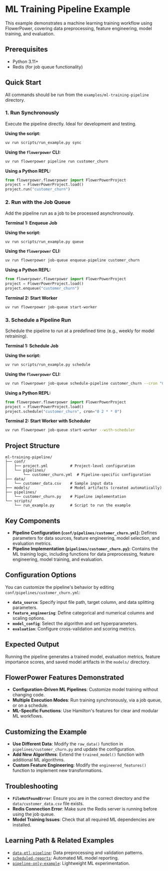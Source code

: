 # ML Training Pipeline Example

This example demonstrates a machine learning training workflow using FlowerPower, covering data preprocessing, feature engineering, model training, and evaluation.

## Prerequisites

- Python 3.11+
- Redis (for job queue functionality)

## Quick Start

All commands should be run from the `examples/ml-training-pipeline` directory.

### 1. Run Synchronously

Execute the pipeline directly. Ideal for development and testing.

**Using the script:**
```bash
uv run scripts/run_example.py sync
```

**Using the `flowerpower` CLI:**
```bash
uv run flowerpower pipeline run customer_churn
```

**Using a Python REPL:**
```python
from flowerpower.flowerpower import FlowerPowerProject
project = FlowerPowerProject.load()
project.run("customer_churn")
```

### 2. Run with the Job Queue

Add the pipeline run as a job to be processed asynchronously.

**Terminal 1: Enqueue Job**

**Using the script:**
```bash
uv run scripts/run_example.py queue
```

**Using the `flowerpower` CLI:**
```bash
uv run flowerpower job-queue enqueue-pipeline customer_churn
```

**Using a Python REPL:**
```python
from flowerpower.flowerpower import FlowerPowerProject
project = FlowerPowerProject.load()
project.enqueue("customer_churn")
```

**Terminal 2: Start Worker**
```bash
uv run flowerpower job-queue start-worker
```

### 3. Schedule a Pipeline Run

Schedule the pipeline to run at a predefined time (e.g., weekly for model retraining).

**Terminal 1: Schedule Job**

**Using the script:**
```bash
uv run scripts/run_example.py schedule
```

**Using the `flowerpower` CLI:**
```bash
uv run flowerpower job-queue schedule-pipeline customer_churn --cron "0 2 * * 0"
```

**Using a Python REPL:**
```python
from flowerpower.flowerpower import FlowerPowerProject
project = FlowerPowerProject.load()
project.schedule("customer_churn", cron="0 2 * * 0")
```

**Terminal 2: Start Worker with Scheduler**
```bash
uv run flowerpower job-queue start-worker --with-scheduler
```

## Project Structure

```
ml-training-pipeline/
├── conf/
│   ├── project.yml          # Project-level configuration
│   └── pipelines/
│       └── customer_churn.yml  # Pipeline-specific configuration
├── data/
│   └── customer_data.csv    # Sample input data
├── models/                  # Model artifacts (created automatically)
├── pipelines/
│   └── customer_churn.py    # Pipeline implementation
└── scripts/
    └── run_example.py       # Script to run the example
```

## Key Components

- **Pipeline Configuration (`conf/pipelines/customer_churn.yml`):** Defines parameters for data sources, feature engineering, model selection, and evaluation metrics.
- **Pipeline Implementation (`pipelines/customer_churn.py`):** Contains the ML training logic, including functions for data preprocessing, feature engineering, model training, and evaluation.

## Configuration Options

You can customize the pipeline's behavior by editing `conf/pipelines/customer_churn.yml`:

- **`data_source`**: Specify input file path, target column, and data splitting parameters.
- **`feature_engineering`**: Define categorical and numerical columns and scaling options.
- **`model_config`**: Select the algorithm and set hyperparameters.
- **`evaluation`**: Configure cross-validation and scoring metrics.

## Expected Output

Running the pipeline generates a trained model, evaluation metrics, feature importance scores, and saved model artifacts in the `models/` directory.

## FlowerPower Features Demonstrated

- **Configuration-Driven ML Pipelines**: Customize model training without changing code.
- **Multiple Execution Modes**: Run training synchronously, via a job queue, or on a schedule.
- **ML-Specific Functions**: Use Hamilton's features for clear and modular ML workflows.

## Customizing the Example

- **Use Different Data**: Modify the `raw_data()` function in `pipelines/customer_churn.py` and update the configuration.
- **Add New Algorithms**: Extend the `trained_model()` function with additional ML algorithms.
- **Custom Feature Engineering**: Modify the `engineered_features()` function to implement new transformations.

## Troubleshooting

- **`FileNotFoundError`**: Ensure you are in the correct directory and the `data/customer_data.csv` file exists.
- **Redis Connection Error**: Make sure the Redis server is running before using the job queue.
- **Model Training Issues**: Check that all required ML dependencies are installed.

## Learning Path & Related Examples

- [`data-etl-pipeline`](../data-etl-pipeline/): Data preprocessing and validation patterns.
- [`scheduled-reports`](../scheduled-reports/): Automated ML model reporting.
- [`pipeline-only-example`](../pipeline-only-example/): Lightweight ML experimentation.